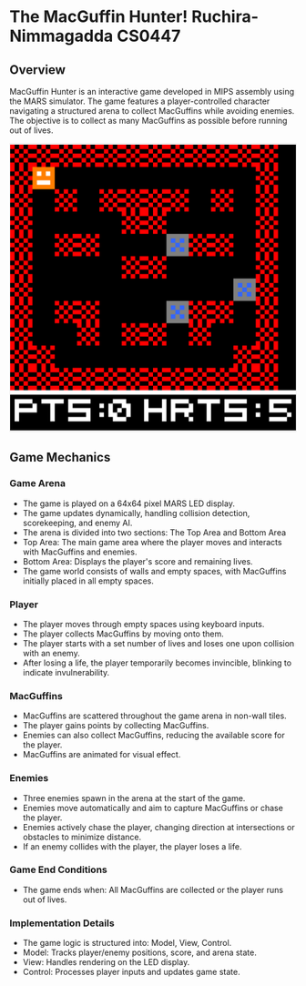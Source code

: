 # The MacGuffin Hunter! Ruchira-Nimmagadda CS0447

## Overview

MacGuffin Hunter is an interactive game developed in MIPS assembly using the MARS simulator. The game features a player-controlled character navigating a structured arena to collect MacGuffins while avoiding enemies. The objective is to collect as many MacGuffins as possible before running out of lives.

![This is what it looks like](game.png)


## Game Mechanics
### Game Arena
- The game is played on a 64x64 pixel MARS LED display.
- The game updates dynamically, handling collision detection, scorekeeping, and enemy AI.
- The arena is divided into two sections: The Top Area and Bottom Area
- Top Area: The main game area where the player moves and interacts with MacGuffins and enemies.
- Bottom Area: Displays the player's score and remaining lives.
- The game world consists of walls and empty spaces, with MacGuffins initially placed in all empty spaces.

### Player
- The player moves through empty spaces using keyboard inputs.
- The player collects MacGuffins by moving onto them.
- The player starts with a set number of lives and loses one upon collision with an enemy.
- After losing a life, the player temporarily becomes invincible, blinking to indicate invulnerability.

### MacGuffins
- MacGuffins are scattered throughout the game arena in non-wall tiles.
- The player gains points by collecting MacGuffins.
- Enemies can also collect MacGuffins, reducing the available score for the player.
- MacGuffins are animated for visual effect.

### Enemies
- Three enemies spawn in the arena at the start of the game.
- Enemies move automatically and aim to capture MacGuffins or chase the player.
- Enemies actively chase the player, changing direction at intersections or obstacles to minimize distance.
- If an enemy collides with the player, the player loses a life.

### Game End Conditions
- The game ends when: All MacGuffins are collected or the player runs out of lives.

### Implementation Details
- The game logic is structured into: Model, View, Control.
- Model: Tracks player/enemy positions, score, and arena state.
- View: Handles rendering on the LED display.
- Control: Processes player inputs and updates game state. 


